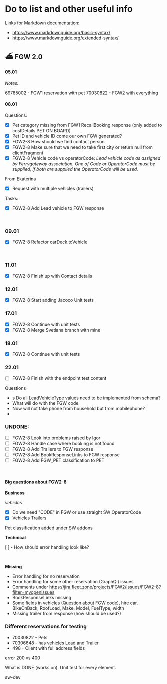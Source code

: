 # Do to list and other useful info

Links for Markdown documentation:
- https://www.markdownguide.org/basic-syntax/
- https://www.markdownguide.org/extended-syntax/



## ⛴️ FGW 2.0

#### 05.01
*Notes:*

69785002 - FGW1 reservation with pet
70030822 - FGW2 with everything


#### 08.01
Questions:
- [x] Pet category missing from FGW1 RecallBooking response (only added to costDetails PET ON BOARD)
- [x] Pet ID and vehicle ID come our own FGW generated?
- [x] FGW2-8 How should we find contact person
- [x] FGW2-8 Make sure that we need to take first city or return null from clientFragment
- [x] FGW2-8 Vehicle code vs operatorCode: *Lead vehicle code as assigned by Ferrygateway association. One of Code or OperatorCode must be supplied, if both are supplied the OperatorCode will be used.*

From Ekaterina
- [x] Request with multiple vehicles (trailers)

Tasks:
- [x] FGW2-8 Add Lead vehicle to FGW response



<br/>

### 09.01
- [x] FGW2-8 Refactor carDeck.toVehicle

<br/>

### 11.01
- [x] FGW2-8 Finish up with Contact details

### 12.01
- [x] FGW2-8 Start adding Jacoco Unit tests


### 17.01
- [x] FGW2-8 Continue with unit tests
- [x] FGW2-8 Merge Svetlana branch with mine

### 18.01
- [x] FGW2-8 Continue with unit tests


### 22.01
- [ ] FGW2-8 Finish with the endpoint test content

Questions  
- s Do all LeadVehicleType values need to be implemented from schema?
- What will do with the FGW code
- Now will not take phone from household but from mobilephone?
- 

### UNDONE:
- [ ] FGW2-8 Look into problems raised by Igor
- [ ] FGW2-8 Handle case where booking is not found
- [ ] FGW2-8 Add Trailers to FGW response
- [ ] FGW2-8 Add BookResponseLinks to FGW response
- [ ] FGW2-8 Add FGW_PET classification to PET

<br/>


#### Big questions about FGW2-8

**Business**  

*vehicles* 
- [x] Do we need "CODE" in FGW or use straight SW OperatorCode
- [x] Vehicles Trailers

Pet classification added under SW addons

**Technical**

[ ] - How should error handling look like?


<br/>

**Missing**
- Error handling for no reservation
- Error handling for some other reservation (GraphQl) issues
- Comments under https://jira.fleet.zone/projects/FGW2/issues/FGW2-8?filter=myopenissues
- BookResponseLinks missing 
- Some fields in vehicles (Question about FGW code), hire car, BikeOnBack, RoofLoad, Make, Model, FuelType, width
- Missing trailer from response (how should be used?)


### Different reservations for testing

- 70030822 - Pets
- 70306648 - has vehicles Lead and Trailer 
- 498 - Client with full address fields

error 200 vs 400


What is DONE (works on).
Unit test for every element.

sw-dev